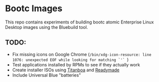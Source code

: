 # Bootc Images

This repo contains experiments of building bootc atomic Enterprise Linux Desktop images using the
Bluebuild tool.

## TODO:

- Fix missing icons on Google Chrome (``/bin/xdg-icon-resource: line 1076: unexpected EOF while looking for matching `'` ``)
- Test applications installed by RPMs to see if they actually work
- Create installer ISOs using [Titanboa](https://github.com/ublue-os/titanboa) and [Readymade](https://github.com/FyraLabs/readymade)
- Include Universal Blue "batteries"
